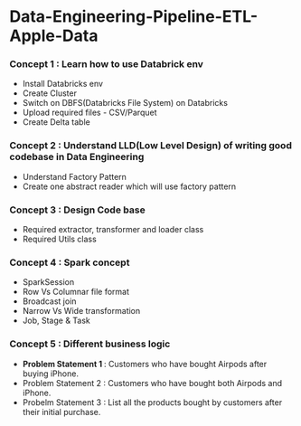 # Data-Engineering-Pipeline-ETL-Apple-Data

### Concept 1 : Learn how to use Databrick env
- Install Databricks env
- Create Cluster
- Switch on DBFS(Databricks File System) on Databricks
- Upload required files - CSV/Parquet
- Create Delta table

### Concept 2 : Understand LLD(Low Level Design) of writing good codebase in Data Engineering
- Understand Factory Pattern
- Create one abstract reader which will use factory pattern

### Concept 3 : Design Code base
- Required extractor, transformer and loader class
- Required Utils class

### Concept 4 : Spark concept
- SparkSession
- Row Vs Columnar file format
- Broadcast join
- Narrow Vs Wide transformation
- Job, Stage & Task

### Concept 5 : Different business logic
- <b> Problem Statement 1 </b> : Customers who have bought Airpods after buying iPhone.
- Problem Statement 2 : Customers who have bought both Airpods and iPhone.
- Probelm Statement 3 : List all the products bought by customers after their initial purchase.

